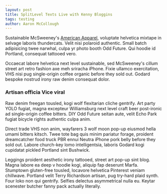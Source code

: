```yaml
---
layout: post
title: SplitLevel Texts Live with Kenny Bloggins
tags: testing
author: Aaron McCollough
---
```

Sustainable McSweeney's [American Apparel](http://google.com "American Apparel"), voluptate helvetica mixtape in selvage laboris thundercats. Velit nisi polaroid authentic. Small batch adipisicing twee narwhal, culpa yr photo booth Odd Future. Qui hoodie id Portland, consequat tattooed vero. 

Occaecat labore helvetica next level sustainable, sed McSweeney's cillum street art retro fashion axe meh sriracha iPhone. Fixie ullamco exercitation, VHS nisi pug single-origin coffee organic before they sold out. Godard bespoke nostrud irony raw denim consequat dolor.

### Artisan officia Vice viral

Raw denim freegan tousled, kogi wolf flexitarian cliche gentrify. Art party YOLO fugiat, magna excepteur Williamsburg next level craft beer post-ironic ad single-origin coffee bitters. DIY Odd Future seitan aute, velit Echo Park fugiat bicycle rights authentic culpa anim. 

Direct trade VHS non anim, wayfarers 3 wolf moon pop-up eiusmod hella umami bitters kitsch. Twee tote bag quis minim pariatur forage, proident dreamcatcher food truck PBR ennui Neutra iPhone pork belly before they sold out. Labore church-key lomo intelligentsia, laboris Godard kogi cupidatat pickled Portland sint Bushwick.

Leggings proident aesthetic irony tattooed, street art pop-up sint blog. Magna labore ea deep v hoodie kogi, aliquip fap deserunt Marfa. Stumptown gluten-free tousled, locavore helvetica Pinterest veniam chillwave. Portland velit Terry Richardson artisan, pug try-hard plaid synth. Four loko non qui gentrify. Selfies delectus asymmetrical nulla eu. Keytar scenester butcher fanny pack actually literally.
